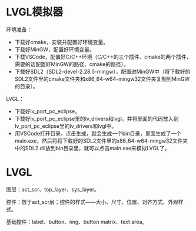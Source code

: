 # LVGL模拟器

环境准备：

- 下载好cmake，安装并配置好环境变量。
- 下载好MinGW，配置好环境变量。
- 下载VSCode，配置好C/C++环境（C/C++的三个插件、cmake的两个插件，需要的话配置好MinGW的路径、cmake的路径）。
- 下载好SDL2（SDL2-devel-2.28.5-mingw），配置进MinGW中（将下载好的SDL2文件里的cmake文件夹和x86_64-w64-mingw32文件夹复制到MinGW的目录）。

LVGL：

- 下载好lv_port_pc_eclipse。
- 下载好lv_port_pc_eclipse里的lv_drivers和lvgl，并将里面的代码放入到lv_port_pc_eclipse里的lv_drivers和lvgl中。
- 用VSCode打开目录，点击生成，就会生成一个bin目录，里面生成了一个main.exe，然后将将下载好的SDL2文件里的x86_64-w64-mingw32文件夹中的SDL2.dll放到bin目录里，就可以点击main.exe来模拟LVGL了。



# LVGL

图层：act_scr、top_layer、sys_layer。

控件：放于act_scr层；控件的样式——大小、尺寸、位置、对齐方式、外观样式。

基础控件：label、button、img、button matrix、text area。





















